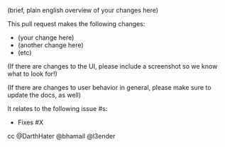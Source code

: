 (brief, plain english overview of your changes here)

This pull request makes the following changes:
* (your change here)
* (another change here)
* (etc)

(If there are changes to the UI, please include a screenshot so we
know what to look for!)

(If there are changes to user behavior in general, please make sure to
update the docs, as well)

It relates to the following issue #s:
* Fixes #X

cc @DarthHater @bhamail @l3ender
